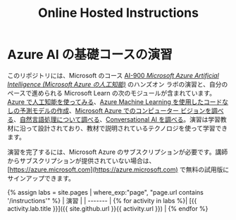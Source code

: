 ﻿---
title: Online Hosted Instructions
permalink: index.html
layout: home
---

# Azure AI の基礎コースの演習

このリポジトリには、Microsoft のコース [AI-900 *Microsoft Azure Artificial Intelligence (Microsoft Azure の人工知能)*](https://docs.microsoft.com/ja-jp/learn/certifications/courses/ai-900t00) のハンズオン ラボの演習と、自分のペースで進められる Microsoft Learn の次のモジュールが含まれています。[Azure で人工知能を使ってみる](https://docs.microsoft.com/learn/paths/get-started-with-artificial-intelligence-on-azure/)、[Azure Machine Learning を使用したコードなしの予測モデルの作成](https://docs.microsoft.com/en-us/learn/paths/create-no-code-predictive-models-azure-machine-learning/)、[Microsoft Azure でのコンピューター ビジョンを調べる](https://docs.microsoft.com/learn/paths/explore-computer-vision-microsoft-azure/)、[自然言語処理について調べる](https://docs.microsoft.com/learn/paths/explore-natural-language-processing/)、[Conversational AI を調べる](https://docs.microsoft.com/learn/paths/explore-conversational-ai/)。演習は学習教材に沿って設計されており、教材で説明されているテクノロジを使って学習できます。 

演習を完了するには、Microsoft Azure のサブスクリプションが必要です。講師からサブスクリプションが提供されていない場合は、[https://azure.microsoft.com](https://azure.microsoft.com) で無料の試用版にサインアップできます。

{% assign labs = site.pages | where_exp:"page", "page.url contains '/instructions'" %}
| 演習 |
| ------- | 
{% for activity in labs  %}| [{{ activity.lab.title }}]({{ site.github.url }}{{ activity.url }}) |
{% endfor %}
